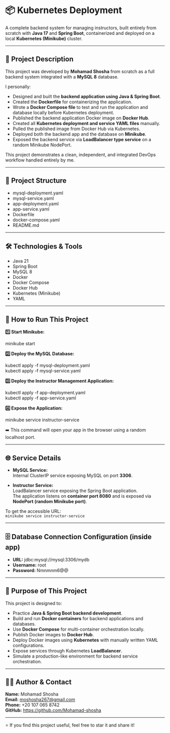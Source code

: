 # 📦 Kubernetes Deployment

A complete backend system for managing instructors, built entirely from scratch with **Java 17** and **Spring Boot**, containerized and deployed on a local **Kubernetes (Minikube)** cluster.

------------------------------------------------------------

## 📖 Project Description

This project was developed by **Mohamad Shosha** from scratch as a full backend system integrated with a **MySQL 8** database.  

I personally:
- Designed and built the **backend application using Java & Spring Boot**.
- Created the **Dockerfile** for containerizing the application.
- Wrote a **Docker Compose file** to test and run the application and database locally before Kubernetes deployment.
- Published the backend application Docker image on **Docker Hub**.
- Created all **Kubernetes deployment and service YAML files** manually.
- Pulled the published image from Docker Hub via Kubernetes.
- Deployed both the backend app and the database on **Minikube**.
- Exposed the backend service via **LoadBalancer type service** on a random Minikube NodePort.

This project demonstrates a clean, independent, and integrated DevOps workflow handled entirely by me.

------------------------------------------------------------

## 📁 Project Structure

- mysql-deployment.yaml  
- mysql-service.yaml  
- app-deployment.yaml  
- app-service.yaml  
- Dockerfile  
- docker-compose.yaml  
- README.md

------------------------------------------------------------

## 🛠️ Technologies & Tools

- Java 21  
- Spring Boot  
- MySQL 8  
- Docker  
- Docker Compose  
- Docker Hub  
- Kubernetes (Minikube)  
- YAML  

------------------------------------------------------------

## 🚀 How to Run This Project

**1️⃣ Start Minikube:**

minikube start

**2️⃣ Deploy the MySQL Database:**

kubectl apply -f mysql-deployment.yaml  
kubectl apply -f mysql-service.yaml  

**3️⃣ Deploy the Instructor Management Application:**

kubectl apply -f app-deployment.yaml  
kubectl apply -f app-service.yaml  

**4️⃣ Expose the Application:**

minikube service instructor-service  

➡️ This command will open your app in the browser using a random localhost port.

------------------------------------------------------------

## 🌐 Service Details

- **MySQL Service:**  
  Internal ClusterIP service exposing MySQL on port **3306**.

- **Instructor Service:**  
  LoadBalancer service exposing the Spring Boot application.  
  The application listens on **container port 8080** and is exposed via **NodePort (random Minikube port)**.

To get the accessible URL:  
`minikube service instructor-service`

------------------------------------------------------------

## 🗄️ Database Connection Configuration (inside app)

- **URL:** jdbc:mysql://mysql:3306/mydb  
- **Username:** root  
- **Password:** Nmnmnm6@@

------------------------------------------------------------

## 🎯 Purpose of This Project

This project is designed to:

- Practice **Java & Spring Boot backend development**.
- Build and run **Docker containers** for backend applications and databases.
- Use **Docker Compose** for multi-container orchestration locally.
- Publish Docker images to **Docker Hub**.
- Deploy Docker images using **Kubernetes** with manually written YAML configurations.
- Expose services through Kubernetes **LoadBalancer**.
- Simulate a production-like environment for backend service orchestration.

------------------------------------------------------------

## 👨‍💻 Author & Contact

**Name:** Mohamad Shosha  
**Email:** moshosha267@gmail.com  
**Phone:** +20 107 065 8742  
**GitHub:** https://github.com/Mohamad-shosha  

------------------------------------------------------------

⭐ If you find this project useful, feel free to star it and share it!
